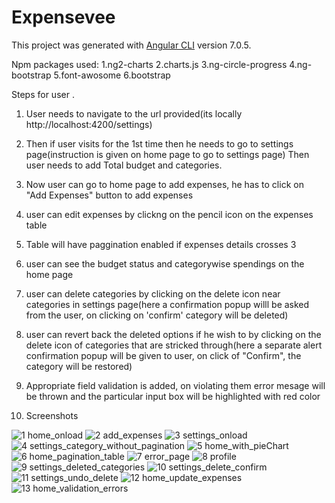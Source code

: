 # Expensevee

This project was generated with [Angular CLI](https://github.com/angular/angular-cli) version 7.0.5.

Npm packages used:
1.ng2-charts
2.charts.js
3.ng-circle-progress
4.ng-bootstrap
5.font-awosome
6.bootstrap

Steps for user .
1. User needs to navigate to the url provided(its locally http://localhost:4200/settings)
2. Then if user visits for the 1st time then he needs to go to settings page(instruction is given on home page to go to settings page)
    Then user needs to add Total budget and categories.
3. Now user can go to home page to add expenses, he has to click on "Add Expenses" button to add expenses
4. user can edit expenses by clickng on the pencil icon on the expenses table
5. Table will have paggination enabled if expenses details crosses 3
6. user can see the budget status and categorywise spendings on the home page

7. user can delete categories by clicking on the delete icon near categories in settings page(here a confirmation popup willl be asked from the user, on clicking on 'confirm' category will be deleted)

8. user can revert back the deleted options if he wish to by clicking on the delete icon of categories that are stricked through(here a separate alert confirmation popup will be given to user, on click of "Confirm", the category will be restored)

9. Appropriate field validation is added, on violating them error mesage will be thrown and the particular input box will be highlighted with red color

10. Screenshots

![1 home_onload](https://user-images.githubusercontent.com/45401385/60766119-95de8a80-a0c2-11e9-9e4e-4ecbeca6f905.JPG)
![2 add_expenses](https://user-images.githubusercontent.com/45401385/60766120-96772100-a0c2-11e9-82d1-af880bdbbc49.JPG)
![3 settings_onload](https://user-images.githubusercontent.com/45401385/60766121-96772100-a0c2-11e9-93af-abd23c84e2b7.JPG)
![4 settings_category_without_pagination](https://user-images.githubusercontent.com/45401385/60766123-96772100-a0c2-11e9-92ca-cef461d9c76b.JPG)
![5 home_with_pieChart](https://user-images.githubusercontent.com/45401385/60766124-96772100-a0c2-11e9-83c6-20d65573755a.JPG)
![6 home_pagination_table](https://user-images.githubusercontent.com/45401385/60766125-970fb780-a0c2-11e9-8b82-41c8ef1c114f.JPG)
![7 error_page](https://user-images.githubusercontent.com/45401385/60766126-970fb780-a0c2-11e9-8a2f-56d3ec9c3066.JPG)
![8 profile](https://user-images.githubusercontent.com/45401385/60766127-970fb780-a0c2-11e9-8c7d-64c2fee8f5f2.JPG)
![9 settings_deleted_categories](https://user-images.githubusercontent.com/45401385/60766128-970fb780-a0c2-11e9-9bb1-4e162672c75b.JPG)
![10 settings_delete_confirm](https://user-images.githubusercontent.com/45401385/60766129-97a84e00-a0c2-11e9-84df-8daf289026d1.JPG)
![11 settings_undo_delete](https://user-images.githubusercontent.com/45401385/60766130-97a84e00-a0c2-11e9-9008-668302dc49e0.JPG)
![12 home_update_expenses](https://user-images.githubusercontent.com/45401385/60766506-7185ac80-a0c8-11e9-8ba1-565a80d6ac47.JPG)
![13 home_validation_errors](https://user-images.githubusercontent.com/45401385/60766525-aeea3a00-a0c8-11e9-80ea-0ae05c4207f4.JPG)



